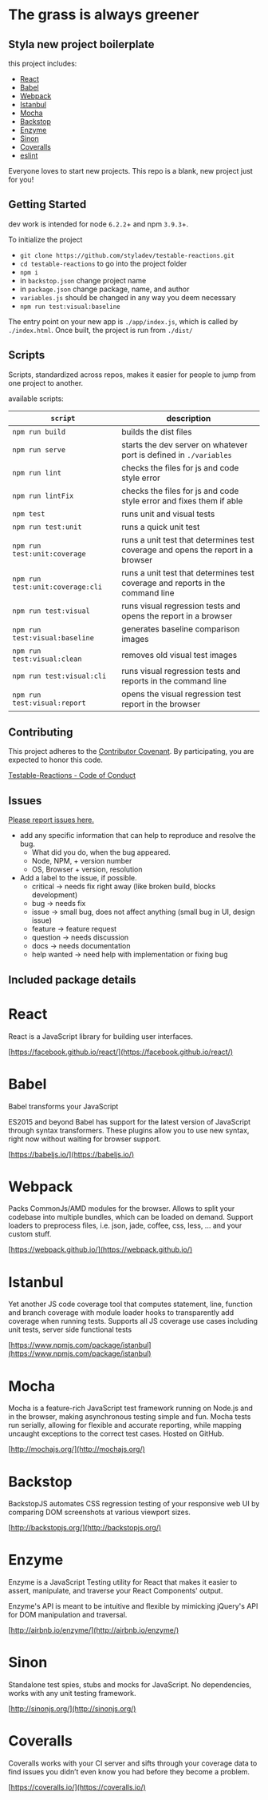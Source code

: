 The grass is always greener
=======

Styla new project boilerplate
----

this project includes:

+ [React](#react)
+ [Babel](#babel)
+ [Webpack](#webpack)
+ [Istanbul](#istanbul)
+ [Mocha](#mocha)
+ [Backstop](#backstop)
+ [Enzyme](#enzyme)
+ [Sinon](#sinon)
+ [Coveralls](#coveralls)
+ [eslint](#eslint)


Everyone loves to start new projects.  This repo is a blank, new project just for you!

Getting Started
----

dev work is intended for node `6.2.2`+ and npm `3.9.3`+.


To initialize the project

+ `git clone https://github.com/styladev/testable-reactions.git`
+ `cd testable-reactions` to go into the project folder
+ `npm i`
+ in `backstop.json` change project name
+ in `package.json` change package, name, and author
+ `variables.js` should be changed in any way you deem necessary
+ `npm run test:visual:baseline`

The entry point on your new app is `./app/index.js`, which is called by `./index.html`.  Once built, the project is run from `./dist/`


Scripts
----

Scripts, standardized across repos, makes it easier for people to jump from one project to another.

available scripts:

| `script` | description |
|----------|-------------|
| `npm run build` | builds the dist files |
| `npm run serve` | starts the dev server on whatever port is defined in `./variables` |
| `npm run lint` | checks the files for js and code style error |
| `npm run lintFix` | checks the files for js and code style error and fixes them if able |
| `npm test` | runs unit and visual tests |
| `npm run test:unit` | runs a quick unit test |
| `npm run test:unit:coverage` | runs a unit test that determines test coverage and opens the report in a browser |
| `npm run test:unit:coverage:cli` | runs a unit test that determines test coverage and reports in the command line |
| `npm run test:visual` | runs visual regression tests and opens the report in a browser |
| `npm run test:visual:baseline` | generates baseline comparison images |
| `npm run test:visual:clean` | removes old visual test images |
| `npm run test:visual:cli` | runs visual regression tests and reports in the command line |
| `npm run test:visual:report` | opens the visual regression test report in the browser |


Contributing
----

This project adheres to the [Contributor Covenant](http://contributor-covenant.org/). By participating, you are expected to honor this code.

[Testable-Reactions - Code of Conduct](https://github.com/styladev/testable-reactions/blob/master/CODE_OF_CONDUCT.md)


Issues
----

[Please report issues here.](https://github.com/styladev/testable-reactions/issues)

+ add any specific information that can help to reproduce and resolve the bug.
    + What did you do, when the bug appeared.
    + Node, NPM, + version number
    + OS, Browser + version, resolution
+ Add a label to the issue, if possible.
    + critical -> needs fix right away (like broken build, blocks development)
    + bug -> needs fix
    + issue -> small bug, does not affect anything (small bug in UI, design issue)
    + feature -> feature request
    + question -> needs discussion
    + docs -> needs documentation
    + help wanted -> need help with implementation or fixing bug


Included package details
---

# React

React is a JavaScript library for building user interfaces.

[https://facebook.github.io/react/](https://facebook.github.io/react/)


# Babel


Babel transforms your JavaScript

ES2015 and beyond
Babel has support for the latest version of JavaScript through syntax transformers. These plugins allow you to use new syntax, right now without waiting for browser support.

[https://babeljs.io/](https://babeljs.io/)


# Webpack

Packs CommonJs/AMD modules for the browser. Allows to split your codebase into multiple bundles, which can be loaded on demand. Support loaders to preprocess files, i.e. json, jade, coffee, css, less, ... and your custom stuff.

[https://webpack.github.io/](https://webpack.github.io/)


# Istanbul

Yet another JS code coverage tool that computes statement, line, function and branch coverage with module loader hooks to transparently add coverage when running tests. Supports all JS coverage use cases including unit tests, server side functional tests

[https://www.npmjs.com/package/istanbul](https://www.npmjs.com/package/istanbul)


# Mocha

Mocha is a feature-rich JavaScript test framework running on Node.js and in the browser, making asynchronous testing simple and fun. Mocha tests run serially, allowing for flexible and accurate reporting, while mapping uncaught exceptions to the correct test cases. Hosted on GitHub.

[http://mochajs.org/](http://mochajs.org/)


# Backstop

BackstopJS automates CSS regression testing of your responsive web UI by comparing DOM screenshots at various viewport sizes.

[http://backstopjs.org/](http://backstopjs.org/)


# Enzyme

Enzyme is a JavaScript Testing utility for React that makes it easier to assert, manipulate, and traverse your React Components' output.

Enzyme's API is meant to be intuitive and flexible by mimicking jQuery's API for DOM manipulation and traversal.

[http://airbnb.io/enzyme/](http://airbnb.io/enzyme/)


# Sinon

Standalone test spies, stubs and mocks for JavaScript.
No dependencies, works with any unit testing framework.

[http://sinonjs.org/](http://sinonjs.org/)


# Coveralls


Coveralls works with your CI server and sifts through your coverage data to find issues you didn’t even know you had before they become a problem.

[https://coveralls.io/](https://coveralls.io/)
